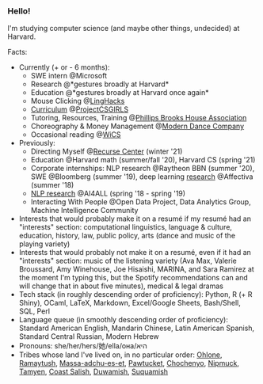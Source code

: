 ### Hello!

I'm studying computer science (and maybe other things, undecided) at Harvard.

Facts:

- Currently (+ or - 6 months):
  - SWE intern @Microsoft
  - Research @\*gestures broadly at Harvard\*
  - Education @\*gestures broadly at Harvard once again\*
  - Mouse Clicking @[LingHacks](http://linghacks.tech)
  - [Curriculum](https://linktr.ee/pcsgnlp) @[ProjectCSGIRLS](https://projectcsgirls.com)
  - Tutoring, Resources, Training @[Phillips Brooks House Association](https://pbha.org)
  - Choreography & Money Management @[Modern Dance Company](http://www.hrmdc.org/)
  - Occasional reading @[WiCS](https://www.harvardwics.com/)
- Previously:
  - Directing Myself @[Recurse Center](https://recurse.com) (winter '21)
  - Education @Harvard math (summer/fall '20), Harvard CS (spring '21)
  - Corporate internships: NLP research @Raytheon BBN (summer '20), SWE @Bloomberg (summer '19), deep learning [research](https://github.com/ENSCMA2/giphy-scraper) @Affectiva (summer '18)
  - [NLP research](https://github.com/ENSCMA2/humanly) @AI4ALL (spring '18 - spring '19)
  - Interacting With People @Open Data Project, Data Analytics Group, Machine Intelligence Community
- Interests that would probably make it on a resumé if my resumé had an "interests" section: computational linguistics, language & culture, education, history, law, public policy, arts (dance and music of the playing variety)
- Interests that would probably not make it on a resumé, even if it had an "interests" section: music of the listening variety (Ava Max, Valerie Broussard, Amy Winehouse, Joe Hisaishi, MARINA, and Sara Ramirez at the moment I'm typing this, but the Spotify recommendations can and will change that in about five minutes), medical & legal dramas
- Tech stack (in roughly descending order of proficiency): Python, R (+ R Shiny), OCaml, LaTeX, Markdown, Excel/Google Sheets, Bash/Shell, SQL, Perl
- Language queue (in smoothly descending order of proficiency): Standard American English, Mandarin Chinese, Latin American Spanish, Standard Central Russian, Modern Hebrew
- Pronouns: she/her/hers/她/ella/она/היא
- Tribes whose land I've lived on, in no particular order: [Ohlone](http://www.muwekma.org/home.html), [Ramaytush](http://www.ramaytush.com/), [Massa-adchu-es-et](http://massachusetttribe.org/), [Pawtucket](http://www.salemhistorical.org/massachusetts-indigenous-community-resources), [Chochenyo](https://sogoreate-landtrust.com/), [Nipmuck](https://www.nipmucnation.org/), [Tamyen](https://cla.berkeley.edu/languages/tamyen.php), [Coast Salish](http://www.firstnations.de/development/coast_salish.htm), [Duwamish](https://www.duwamishtribe.org/), [Suquamish](https://suquamish.nsn.us/)
